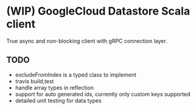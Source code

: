 # (WIP) GoogleCloud Datastore Scala client

True async and non-blocking client with gRPC connection layer. 

## TODO
- excludeFromIndex is a typed class to implement
- travis build,test
- handle array types in reflection
- support for auto generated ids, currently only custom keys supported
- detailed unit testing for data types

